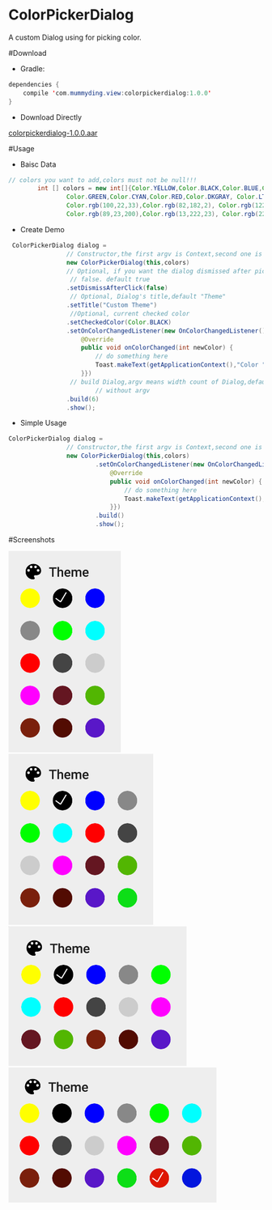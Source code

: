 # ColorPickerDialog
A custom Dialog using for picking color.


#Download

- Gradle:

```java
dependencies {
    compile 'com.mummyding.view:colorpickerdialog:1.0.0'
}
```

- Download Directly

[colorpickerdialog-1.0.0.aar](https://dl.bintray.com/mummyding/maven/com/mummyding/view/colorpickerdialog/1.0.0/colorpickerdialog-1.0.0.aar)


#Usage

- Baisc Data

```java
// colors you want to add,colors must not be null!!!
        int [] colors = new int[]{Color.YELLOW,Color.BLACK,Color.BLUE,Color.GRAY,
                Color.GREEN,Color.CYAN,Color.RED,Color.DKGRAY, Color.LTGRAY,Color.MAGENTA,
                Color.rgb(100,22,33),Color.rgb(82,182,2), Color.rgb(122,32,12),Color.rgb(82,12,2),
                Color.rgb(89,23,200),Color.rgb(13,222,23), Color.rgb(222,22,2),Color.rgb(2,22,222)};
```
- Create Demo

```java
 ColorPickerDialog dialog =
                // Constructor,the first argv is Context,second one is the colors you want to add
                new ColorPickerDialog(this,colors)
                // Optional, if you want the dialog dismissed after picking,set it to true,otherwise
                 // false. default true
                .setDismissAfterClick(false)
                 // Optional, Dialog's title,default "Theme"
                .setTitle("Custom Theme")
                 //Optional, current checked color
                .setCheckedColor(Color.BLACK)
                .setOnColorChangedListener(new OnColorChangedListener() {
                    @Override
                    public void onColorChanged(int newColor) {
                        // do something here
                        Toast.makeText(getApplicationContext(),"Color "+newColor,Toast.LENGTH_SHORT).show();
                    }})
                 // build Dialog,argv means width count of Dialog,default value is 4 if you use build() 
                        // without argv
                .build(6)
                .show();

```

- Simple Usage
```java
ColorPickerDialog dialog =
                // Constructor,the first argv is Context,second one is the colors you want to add
                new ColorPickerDialog(this,colors)
                        .setOnColorChangedListener(new OnColorChangedListener() {
                            @Override
                            public void onColorChanged(int newColor) {
                                // do something here
                                Toast.makeText(getApplicationContext(),"Color "+newColor,Toast.LENGTH_SHORT).show();
                            }})
                        .build()
                        .show();
```

#Screenshots

<img src="/ScreenShots/img1.png"/> 
<img src="/ScreenShots/img2.png"/> 
<img src="/ScreenShots/img3.png"/> 
<img src="/ScreenShots/img4.png"/> 
